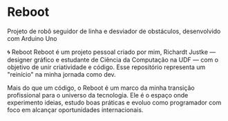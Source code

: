 # Reboot
Projeto de robô seguidor de linha e desviador de obstáculos, desenvolvido com Arduino Uno

🌀 Reboot
Reboot é um projeto pessoal criado por mim, Richardt Justke — designer gráfico e estudante de Ciência da Computação na UDF — com o objetivo de unir criatividade e código. Esse repositório representa um "reinício" na minha jornada como dev.

Mais do que um código, o Reboot é um marco da minha transição profissional para o universo da tecnologia. Ele é o espaço onde experimento ideias, estudo boas práticas e evoluo como programador com foco em alcançar oportunidades internacionais.
